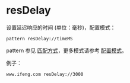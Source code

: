 # resDelay

设置延迟响应的时间 (单位：毫秒)，配置模式：

	pattern resDelay://timeMS

pattern 参见 [匹配方式](#pattern)，更多模式请参考 [配置模式](#mode)。

例子：

	www.ifeng.com resDelay://3000
